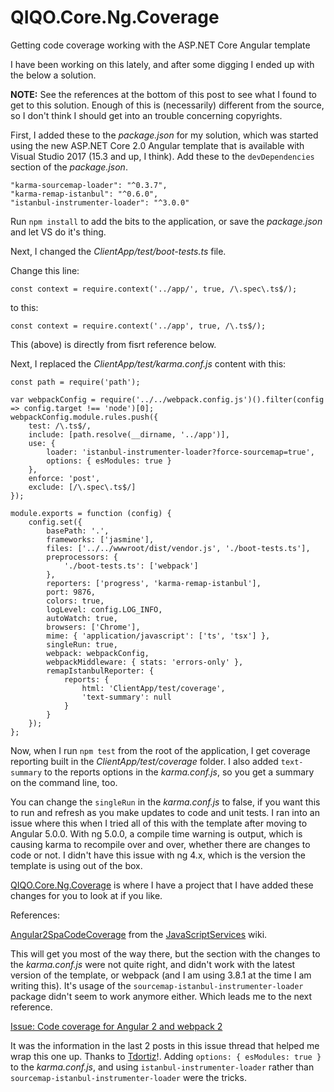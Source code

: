 # QIQO.Core.Ng.Coverage
Getting code coverage working with the ASP.NET Core Angular template

I have been working on this lately, and after some digging I ended up with the below a solution.

**NOTE:** See the references at the bottom of this post to see what I found to get to this solution. Enough of this is (necessarily) different from the source, so I don't think I should get into an trouble concerning copyrights.

First, I added these to the *package.json* for my solution, which was started using the new ASP.NET Core 2.0 Angular template that is available with Visual Studio 2017 (15.3 and up, I think). Add these to the `devDependencies` section of the *package.json*.

    "karma-sourcemap-loader": "^0.3.7",
    "karma-remap-istanbul": "^0.6.0",
    "istanbul-instrumenter-loader": "^3.0.0"

Run `npm install` to add the bits to the application, or save the *package.json* and let VS do it's thing.

Next, I changed the *ClientApp/test/boot-tests.ts* file. 

Change this line:

`const context = require.context('../app/', true, /\.spec\.ts$/);`

to this:

`const context = require.context('../app', true, /\.ts$/);`

This (above) is directly from fisrt reference below.

Next, I replaced the *ClientApp/test/karma.conf.js* content with this:

    const path = require('path');

    var webpackConfig = require('../../webpack.config.js')().filter(config => config.target !== 'node')[0];
    webpackConfig.module.rules.push({
        test: /\.ts$/,
        include: [path.resolve(__dirname, '../app')],
        use: {
            loader: 'istanbul-instrumenter-loader?force-sourcemap=true',
            options: { esModules: true }
        },
        enforce: 'post',
        exclude: [/\.spec\.ts$/]
    });

    module.exports = function (config) {
        config.set({
            basePath: '.',
            frameworks: ['jasmine'],
            files: ['../../wwwroot/dist/vendor.js', './boot-tests.ts'],
            preprocessors: {
                './boot-tests.ts': ['webpack']
            },
            reporters: ['progress', 'karma-remap-istanbul'],
            port: 9876,
            colors: true,
            logLevel: config.LOG_INFO,
            autoWatch: true,
            browsers: ['Chrome'],
            mime: { 'application/javascript': ['ts', 'tsx'] },
            singleRun: true,
            webpack: webpackConfig,
            webpackMiddleware: { stats: 'errors-only' },
            remapIstanbulReporter: {
                reports: {
                    html: 'ClientApp/test/coverage',
                    'text-summary': null
                }
            }
        });
    };

Now, when I run `npm test` from the root of the application, I get coverage reporting built in the *ClientApp/test/coverage* folder. I also added `text-summary` to the reports options in the *karma.conf.js*, so you get a summary on the command line, too.

You can change the `singleRun` in the *karma.conf.js* to false, if you want this to run and refresh as you make updates to code and unit tests. I ran into an issue where this when I tried all of this with the template after moving to Angular 5.0.0. With ng 5.0.0, a compile time warning is output, which is causing karma to recompile over and over, whether there are changes to code or not. I didn't have this issue with ng 4.x, which is the version the template is using out of the box.

[QIQO.Core.Ng.Coverage](https://github.com/rdrrichards/QIQO.Core.Ng.Coverage) is where I have a project that I have added these changes for you to look at if you like.

References:

[Angular2SpaCodeCoverage](https://github.com/aspnet/JavaScriptServices/wiki/Angular2SpaCodeCoverage) from the [JavaScriptServices](https://github.com/aspnet/JavaScriptServices) wiki.

This will get you most of the way there, but the section with the changes to the *karma.conf.js* were not quite right, and didn't work with the latest version of the template, or webpack (and I am using 3.8.1 at the time I am writing this). It's usage of the `sourcemap-istanbul-instrumenter-loader` package didn't seem to work anymore either. Which leads me to the next reference.

[Issue: Code coverage for Angular 2 and webpack 2](https://github.com/aspnet/JavaScriptServices/issues/835)

It was the information in the last 2 posts in this issue thread that helped me wrap this one up. Thanks to [Tdortiz](https://github.com/Tdortiz)!. Adding `options: { esModules: true }` to the *karma.conf.js*, and using `istanbul-instrumenter-loader` rather than `sourcemap-istanbul-instrumenter-loader` were the tricks.
